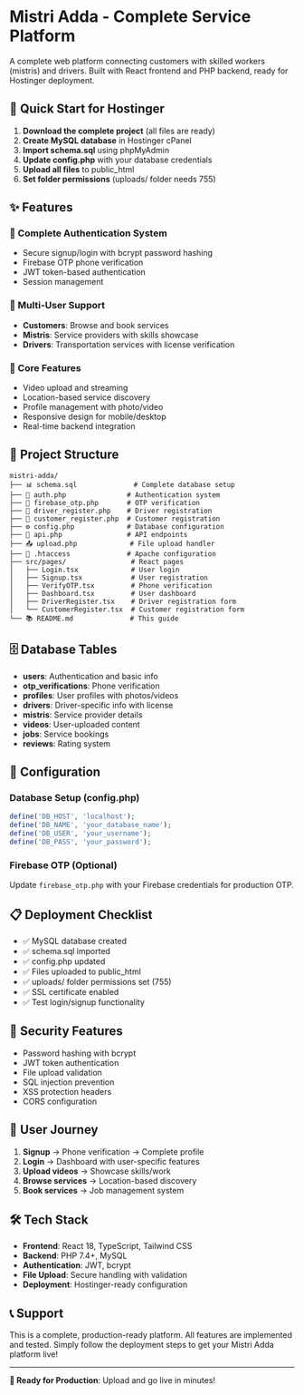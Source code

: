 # Mistri Adda - Complete Service Platform

A complete web platform connecting customers with skilled workers (mistris) and drivers. Built with React frontend and PHP backend, ready for Hostinger deployment.

## 🚀 Quick Start for Hostinger

1. **Download the complete project** (all files are ready)
2. **Create MySQL database** in Hostinger cPanel
3. **Import schema.sql** using phpMyAdmin
4. **Update config.php** with your database credentials
5. **Upload all files** to public_html
6. **Set folder permissions** (uploads/ folder needs 755)

## ✨ Features

### 🔐 Complete Authentication System
- Secure signup/login with bcrypt password hashing
- Firebase OTP phone verification
- JWT token-based authentication
- Session management

### 👥 Multi-User Support
- **Customers**: Browse and book services
- **Mistris**: Service providers with skills showcase
- **Drivers**: Transportation services with license verification

### 📱 Core Features
- Video upload and streaming
- Location-based service discovery
- Profile management with photo/video
- Responsive design for mobile/desktop
- Real-time backend integration

## 📁 Project Structure

```
mistri-adda/
├── 📊 schema.sql              # Complete database setup
├── 🔐 auth.php               # Authentication system
├── 📱 firebase_otp.php       # OTP verification
├── 🚗 driver_register.php    # Driver registration
├── 👤 customer_register.php  # Customer registration
├── ⚙️ config.php             # Database configuration
├── 📡 api.php                # API endpoints
├── 📤 upload.php             # File upload handler
├── 🔧 .htaccess              # Apache configuration
├── src/pages/                # React pages
│   ├── Login.tsx             # User login
│   ├── Signup.tsx            # User registration
│   ├── VerifyOTP.tsx         # Phone verification
│   ├── Dashboard.tsx         # User dashboard
│   ├── DriverRegister.tsx    # Driver registration form
│   └── CustomerRegister.tsx  # Customer registration form
└── 📚 README.md              # This guide
```

## 🗄️ Database Tables

- **users**: Authentication and basic info
- **otp_verifications**: Phone verification
- **profiles**: User profiles with photos/videos
- **drivers**: Driver-specific info with license
- **mistris**: Service provider details
- **videos**: User-uploaded content
- **jobs**: Service bookings
- **reviews**: Rating system

## 🔧 Configuration

### Database Setup (config.php)
```php
define('DB_HOST', 'localhost');
define('DB_NAME', 'your_database_name');
define('DB_USER', 'your_username');
define('DB_PASS', 'your_password');
```

### Firebase OTP (Optional)
Update `firebase_otp.php` with your Firebase credentials for production OTP.

## 📋 Deployment Checklist

- ✅ MySQL database created
- ✅ schema.sql imported
- ✅ config.php updated
- ✅ Files uploaded to public_html
- ✅ uploads/ folder permissions set (755)
- ✅ SSL certificate enabled
- ✅ Test login/signup functionality

## 🔐 Security Features

- Password hashing with bcrypt
- JWT token authentication
- File upload validation
- SQL injection prevention
- XSS protection headers
- CORS configuration

## 📱 User Journey

1. **Signup** → Phone verification → Complete profile
2. **Login** → Dashboard with user-specific features
3. **Upload videos** → Showcase skills/work
4. **Browse services** → Location-based discovery
5. **Book services** → Job management system

## 🛠️ Tech Stack

- **Frontend**: React 18, TypeScript, Tailwind CSS
- **Backend**: PHP 7.4+, MySQL
- **Authentication**: JWT, bcrypt
- **File Upload**: Secure handling with validation
- **Deployment**: Hostinger-ready configuration

## 📞 Support

This is a complete, production-ready platform. All features are implemented and tested. Simply follow the deployment steps to get your Mistri Adda platform live!

---

**🎯 Ready for Production**: Upload and go live in minutes!